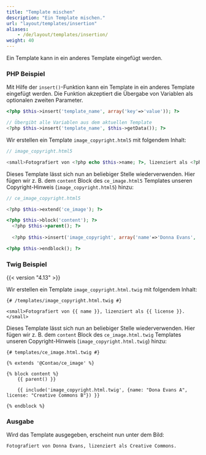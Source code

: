 ```yaml
---
title: "Template mischen"
description: "Ein Template mischen."
url: "layout/templates/insertion"
aliases:
    - /de/layout/templates/insertion/
weight: 40
---
```


Ein Template kann in ein anderes Template eingefügt werden. 


### PHP Beispiel

Mit Hilfe der `insert()`-Funktion kann ein Template in ein anderes Template eingefügt werden. Die Funktion akzeptiert 
die Übergabe von Variablen als optionalen zweiten Parameter.

```php
<?php $this->insert('template_name', array('key'=>'value')); ?>

// Übergibt alle Variablen aus dem aktuellen Template
<?php $this->insert('template_name', $this->getData()); ?>
```

Wir erstellen ein Template `image_copyright.html5` mit folgendem Inhalt:

```php
// image_copyright.html5

<small>Fotografiert von <?php echo $this->name; ?>, lizenziert als <?php echo $this->license; ?>.</small>
```

Dieses Template lässt sich nun an beliebiger Stelle wiederverwenden. Hier fügen wir z.&nbsp;B. dem `content` Block des
`ce_image.html5` Templates unseren Copyright-Hinweis (`image_copyright.html5`) hinzu:

```php
// ce_image_copyright.html5

<?php $this->extend('ce_image'); ?>

<?php $this->block('content'); ?>
  <?php $this->parent(); ?>
  
  <?php $this->insert('image_copyright', array('name'=>'Donna Evans', 'license'=>'Creative Commons')); ?>

<?php $this->endblock(); ?>
```


### Twig Beispiel

{{< version "4.13" >}}

Wir erstellen ein Template `image_copyright.html.twig` mit folgendem Inhalt:

```twig
{# /templates/image_copyright.html.twig #}

<small>Fotografiert von {{ name }}, lizenziert als {{ license }}.</small>
```

Dieses Template lässt sich nun an beliebiger Stelle wiederverwenden. Hier fügen wir z.&nbsp;B. dem `content` Block des
`ce_image.html.twig` Templates unseren Copyright-Hinweis (`image_copyright.html.twig`) hinzu:


```twig
{# templates/ce_image.html.twig #}

{% extends '@Contao/ce_image' %}

{% block content %}
    {{ parent() }}
    
    {{ include('image_copyright.html.twig', {name: "Dona Evans A", license: "Creative Commons B"}) }}

{% endblock %}
```


### Ausgabe

Wird das Template ausgegeben, erscheint nun unter dem Bild:

```html
Fotografiert von Donna Evans, lizenziert als Creative Commons.
```
